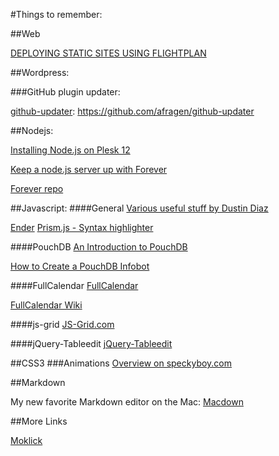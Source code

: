 #Things to remember:  
  
##Web

[DEPLOYING STATIC SITES USING FLIGHTPLAN](http://usersnap.com/blog/deploying-static-websites-flightplan/)

##Wordpress:

###GitHub plugin updater:

[github-updater](https://github.com/afragen/github-updater):	https://github.com/afragen/github-updater



##Nodejs:

[Installing Node.js on Plesk 12](https://www.conetix.com.au/blog/installing-nodejs-plesk-12)

[Keep a node.js server up with Forever](http://blog.nodejitsu.com/keep-a-nodejs-server-up-with-forever/)

[Forever repo](https://github.com/foreverjs/forever)

##Javascript:
####General
[Various useful stuff by Dustin Diaz](https://github.com/ded?tab=repositories)  

[Ender](http://enderjs.com)
[Prism.js - Syntax highlighter](http://prismjs.com)

####PouchDB
[An Introduction to PouchDB](https://blog.engineyard.com/2014/an-introduction-to-pouchdb)

[How to Create a PouchDB Infobot](https://blog.engineyard.com/2014/pouchdb-infobot)

####FullCalendar
[FullCalendar](http://fullcalendar.io)  

[FullCalendar Wiki](https://github.com/fullcalendar/fullcalendar/wiki/)

####js-grid
[JS-Grid.com](http://js-grid.com)

####jQuery-Tableedit
[jQuery-Tableedit](http://markcell.github.io/jquery-tabledit/)

##CSS3
###Animations
[Overview on speckyboy.com](http://speckyboy.com/2015/09/09/css-animation/)

##Markdown

My new favorite Markdown editor on the Mac:
[Macdown](https://github.com/uranusjr/macdown)

##More Links

[Moklick](https://github.com/moklick/frontend-stuff)
